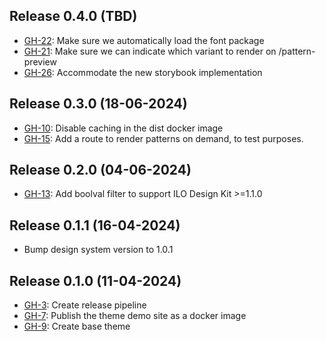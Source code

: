 ## Release 0.4.0 (TBD)

- [GH-22](https://github.com/international-labour-organization/ilo_base_theme/issues/22): Make sure we automatically load the font package
- [GH-21](https://github.com/international-labour-organization/ilo_base_theme/issues/21): Make sure we can indicate which variant to render on /pattern-preview
- [GH-26](https://github.com/international-labour-organization/ilo_base_theme/issues/26): Accommodate the new storybook implementation

## Release 0.3.0 (18-06-2024)

- [GH-10](https://github.com/international-labour-organization/ilo_base_theme/issues/10): Disable caching in the dist docker image
- [GH-15](https://github.com/international-labour-organization/ilo_base_theme/issues/15): Add a route to render patterns on demand, to test purposes.

## Release 0.2.0 (04-06-2024)

- [GH-13](https://github.com/international-labour-organization/ilo_base_theme/issues/13): Add boolval filter to support ILO Design Kit >=1.1.0

## Release 0.1.1 (16-04-2024)

- Bump design system version to 1.0.1

## Release 0.1.0 (11-04-2024)

- [GH-3](https://github.com/international-labour-organization/ilo_base_theme/issues/3): Create release pipeline
- [GH-7](https://github.com/international-labour-organization/ilo_base_theme/issues/7): Publish the theme demo site as a docker image
- [GH-9](https://github.com/international-labour-organization/ilo_base_theme/issues/9): Create base theme
